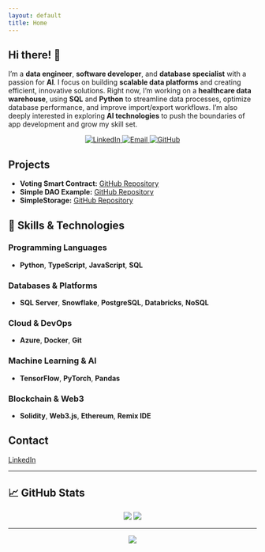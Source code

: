 ```yaml
---
layout: default
title: Home
---
```


## Hi there! 👋
I’m a **data engineer**, **software developer**, and **database specialist** with a passion for **AI**. I focus on building **scalable data platforms** and creating efficient, innovative solutions. Right now, I’m working on a **healthcare data warehouse**, using **SQL** and **Python** to streamline data processes, optimize database performance, and improve import/export workflows. I’m also deeply interested in exploring **AI technologies** to push the boundaries of app development and grow my skill set.

<div align="center">
  <a href="https://www.linkedin.com/in/maryam-asadi-92b49350/">
    <img src="https://img.shields.io/badge/LinkedIn-0077B5?style=for-the-badge&logo=linkedin&logoColor=white" alt="LinkedIn"/>
  </a>
  <a href="mailto:asady.ma@gmail.com">
    <img src="https://img.shields.io/badge/Email-D14836?style=for-the-badge&logo=gmail&logoColor=white" alt="Email"/>
  </a>
  <a href="https://github.com/maryasad">
    <img src="https://img.shields.io/badge/GitHub-100000?style=for-the-badge&logo=github&logoColor=white" alt="GitHub"/>
  </a>
</div>

## Projects

- **Voting Smart Contract:** [GitHub Repository](https://github.com/maryasad/Foundry/tree/main/foundry-voting)
- **Simple DAO Example:** [GitHub Repository](https://github.com/maryasad/DAOProject)
- **SimpleStorage:** [GitHub Repository](https://github.com/maryasad/Foundry/tree/main/SimpleStorage)

## 🔧 Skills & Technologies

### Programming Languages
- **Python**, **TypeScript**, **JavaScript**, **SQL**

### Databases & Platforms
- **SQL Server**, **Snowflake**, **PostgreSQL**, **Databricks**, **NoSQL**

### Cloud & DevOps
- **Azure**, **Docker**, **Git**

### Machine Learning & AI
- **TensorFlow**, **PyTorch**, **Pandas**

### Blockchain & Web3
- **Solidity**, **Web3.js**, **Ethereum**, **Remix IDE**

## Contact
[LinkedIn](https://www.linkedin.com/in/maryam-asadi-92b49350/)

---

## 📈 GitHub Stats

<div align="center">
  <img src="https://github-readme-stats.vercel.app/api?username=maryasad&show_icons=true&theme=transparent" />
  <img src="https://github-readme-streak-stats.herokuapp.com/?user=maryasad&theme=transparent" />
</div>

---

<div align="center">
  <img src="https://komarev.com/ghpvc/?username=maryasad&color=blue&style=flat-square&label=Profile+Views" />
</div>
